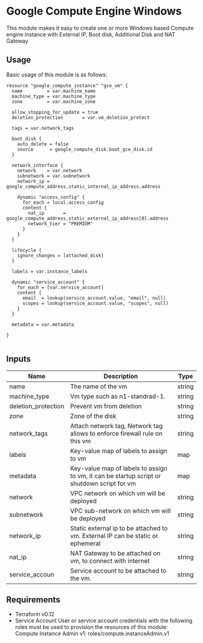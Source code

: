 # Google Compute Engine Windows


This module makes it easy to create one or more Windows based Compute engine instance with External IP, Boot disk, Additional Disk and NAT Gateway


## Usage

Basic usage of this module is as follows:


```hcl
resource "google_compute_instance" "gce_vm" {
  name         = var.machine_name
  machine_type = var.machine_type
  zone         = var.machine_zone

  allow_stopping_for_update = true
  deletion_protection       = var.vm_deletion_protect

  tags = var.network_tags

  boot_disk {
    auto_delete = false
    source      = google_compute_disk.boot_gce_disk.id
  }

  network_interface {
    network    = var.network
    subnetwork = var.subnetwork
    network_ip = google_compute_address.static_internal_ip_address.address

    dynamic "access_config" {
      for_each = local.access_config
      content {
        nat_ip       = google_compute_address.static_external_ip_address[0].address
        network_tier = "PREMIUM"
      }
    }
  }

  lifecycle {
    ignore_changes = [attached_disk]
  }

  labels = var.instance_labels

  dynamic "service_account" {
    for_each = [var.service_account]
    content {
      email  = lookup(service_account.value, "email", null)
      scopes = lookup(service_account.value, "scopes", null)
    }
  }

  metadata = var.metadata

}


```


## Inputs


| Name | Description | Type
|------|-------------|------|
| name | The name of the vm | string |
| machine_type | Vm type such as n1-standrad-1. | string |
| deletion_protection | Prevent vm from deletion | string |
| zone | Zone of the disk | string |
| network_tags | Attach network tag, Network tag allows to enforce firewall rule on this vm | string |
| labels | Key-value map of labels to assign to vm | map |
| metadata | Key-value map of labels to assign to vm, it can be startup script or shutdown script for vm | map |
| network | VPC network on which vm will be deployed | string |
| subnetwork | VPC sub-network on which vm will be deployed | string |
| network_ip | Static external ip to be attached to vm. External IP can be static or ephemeral  | string |
| nat_ip  | NAT Gateway to be attached on vm, to connect with internet  | string |
| service_accoun | Service account to be attached to the vm. | string |


## Requirements
- Terraform v0.12
- Service Account
User or service account credentials with the following roles must be used to provision the resources of this module: <br>
Compute Instance Admin v1: roles/compute.instanceAdmin.v1





